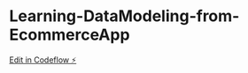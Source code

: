 # Learning-DataModeling-from-EcommerceApp

[Edit in Codeflow ⚡️](https://stackblitz.com/~/github.com/Puneet1420/Learning-DataModeling-from-EcommerceApp)